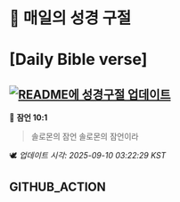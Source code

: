 # 🙏 매일의 성경 구절
# [Daily Bible verse]
## [![README에 성경구절 업데이트](https://github.com/DONGSUKA/first_test/actions/workflows/update-readme-bible.yml/badge.svg)](https://github.com/DONGSUKA/first_test/actions/workflows/update-readme-bible.yml)
<!-- START_BIBLE_VERSE -->
📖 **잠언 10:1**
> 솔로몬의 잠언 솔로몬의 잠언이라

🕊️ _업데이트 시각: 2025-09-10 03:22:29 KST_
  <!-- END_BIBLE_VERSE -->
## GITHUB_ACTION
